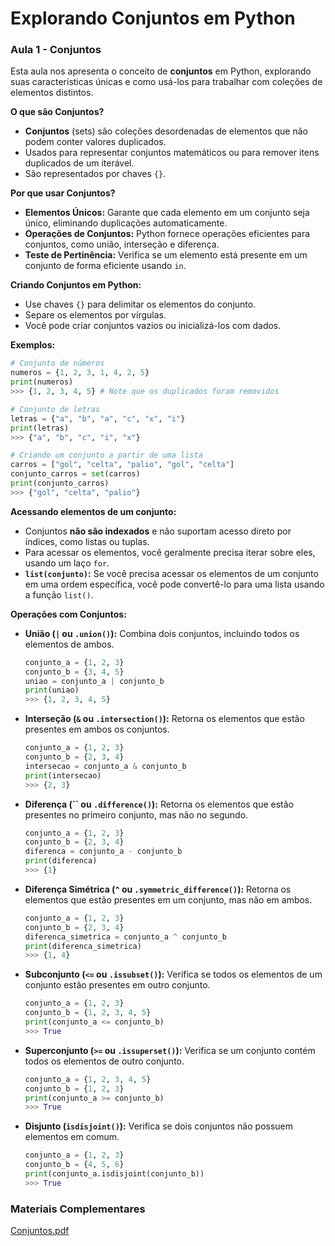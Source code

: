 # Explorando Conjuntos em Python

### Aula 1 - Conjuntos

Esta aula nos apresenta o conceito de **conjuntos** em Python, explorando suas características únicas e como usá-los para trabalhar com coleções de elementos distintos.

**O que são Conjuntos?**

- **Conjuntos** (sets) são coleções desordenadas de elementos que não podem conter valores duplicados.
- Usados para representar conjuntos matemáticos ou para remover itens duplicados de um iterável.
- São representados por chaves `{}`.

**Por que usar Conjuntos?**

- **Elementos Únicos:** Garante que cada elemento em um conjunto seja único, eliminando duplicações automaticamente.
- **Operações de Conjuntos:** Python fornece operações eficientes para conjuntos, como união, interseção e diferença.
- **Teste de Pertinência:** Verifica se um elemento está presente em um conjunto de forma eficiente usando `in`.

**Criando Conjuntos em Python:**

- Use chaves `{}` para delimitar os elementos do conjunto.
- Separe os elementos por vírgulas.
- Você pode criar conjuntos vazios ou inicializá-los com dados.

**Exemplos:**

```python
# Conjunto de números
numeros = {1, 2, 3, 1, 4, 2, 5}
print(numeros)
>>> {1, 2, 3, 4, 5} # Note que os duplicados foram removidos

# Conjunto de letras
letras = {"a", "b", "a", "c", "x", "i"}
print(letras)
>>> {"a", "b", "c", "i", "x"}

# Criando um conjunto a partir de uma lista
carros = ["gol", "celta", "palio", "gol", "celta"]
conjunto_carros = set(carros)
print(conjunto_carros)
>>> {"gol", "celta", "palio"}

```

**Acessando elementos de um conjunto:**

- Conjuntos **não são indexados** e não suportam acesso direto por índices, como listas ou tuplas.
- Para acessar os elementos, você geralmente precisa iterar sobre eles, usando um laço `for`.
- **`list(conjunto)`:** Se você precisa acessar os elementos de um conjunto em uma ordem específica, você pode convertê-lo para uma lista usando a função `list()`.

**Operações com Conjuntos:**

- **União (`|` ou `.union()`):** Combina dois conjuntos, incluindo todos os elementos de ambos.
    
    ```python
    conjunto_a = {1, 2, 3}
    conjunto_b = {3, 4, 5}
    uniao = conjunto_a | conjunto_b
    print(uniao)
    >>> {1, 2, 3, 4, 5}
    
    ```
    
- **Interseção (`&` ou `.intersection()`):** Retorna os elementos que estão presentes em ambos os conjuntos.
    
    ```python
    conjunto_a = {1, 2, 3}
    conjunto_b = {2, 3, 4}
    intersecao = conjunto_a & conjunto_b
    print(intersecao)
    >>> {2, 3}
    
    ```
    
- **Diferença (`` ou `.difference()`):** Retorna os elementos que estão presentes no primeiro conjunto, mas não no segundo.
    
    ```python
    conjunto_a = {1, 2, 3}
    conjunto_b = {2, 3, 4}
    diferenca = conjunto_a - conjunto_b
    print(diferenca)
    >>> {1}
    
    ```
    
- **Diferença Simétrica (`^` ou `.symmetric_difference()`):** Retorna os elementos que estão presentes em um conjunto, mas não em ambos.
    
    ```python
    conjunto_a = {1, 2, 3}
    conjunto_b = {2, 3, 4}
    diferenca_simetrica = conjunto_a ^ conjunto_b
    print(diferenca_simetrica)
    >>> {1, 4}
    
    ```
    
- **Subconjunto (`<=` ou `.issubset()`):** Verifica se todos os elementos de um conjunto estão presentes em outro conjunto.
    
    ```python
    conjunto_a = {1, 2, 3}
    conjunto_b = {1, 2, 3, 4, 5}
    print(conjunto_a <= conjunto_b)
    >>> True
    
    ```
    
- **Superconjunto (`>=` ou `.issuperset()`):** Verifica se um conjunto contém todos os elementos de outro conjunto.
    
    ```python
    conjunto_a = {1, 2, 3, 4, 5}
    conjunto_b = {1, 2, 3}
    print(conjunto_a >= conjunto_b)
    >>> True
    
    ```
    
- **Disjunto (`isdisjoint()`):** Verifica se dois conjuntos não possuem elementos em comum.
    
    ```python
    conjunto_a = {1, 2, 3}
    conjunto_b = {4, 5, 6}
    print(conjunto_a.isdisjoint(conjunto_b))
    >>> True
    
    ```
    

### Materiais Complementares

[Conjuntos.pdf](https://prod-files-secure.s3.us-west-2.amazonaws.com/5f9b2a52-e80e-40bf-9263-c2b21d7b302c/cd0c608e-d7f4-4e01-93d8-29b8059a7381/Conjuntos.pdf)
